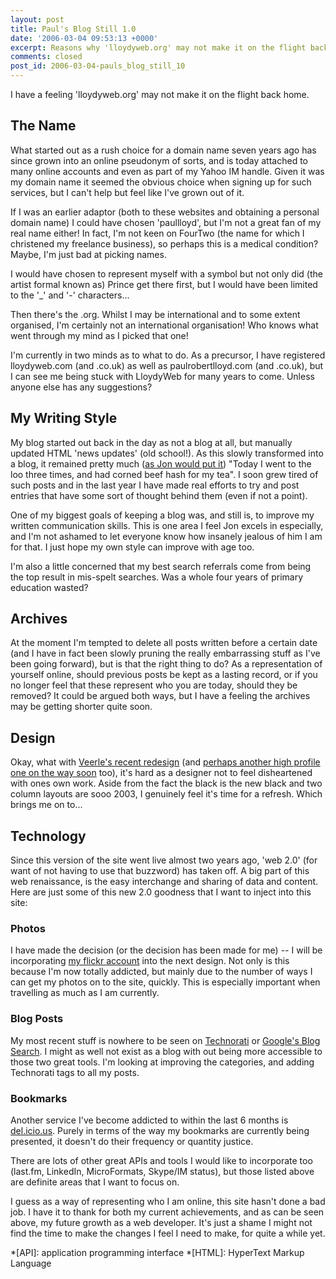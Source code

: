 ```yaml
---
layout: post
title: Paul's Blog Still 1.0
date: '2006-03-04 09:53:13 +0000'
excerpt: Reasons why 'lloydyweb.org' may not make it on the flight back home.
comments: closed
post_id: 2006-03-04-pauls_blog_still_10
---
```

I have a feeling 'lloydyweb.org' may not make it on the flight back home.

## The Name
What started out as a rush choice for a domain name seven years ago has since grown into an online pseudonym of sorts, and is today attached to many online accounts and even as part of my Yahoo IM handle. Given it was my domain name it seemed the obvious choice when signing up for such services, but I can't help but feel like I've grown out of it.

If I was an earlier adaptor (both to these websites and obtaining a personal domain name) I could have chosen 'paullloyd', but I'm not a great fan of my real name either! In fact, I'm not keen on FourTwo (the name for which I christened my freelance business), so perhaps this is a medical condition? Maybe, I'm just bad at picking names.

I would have chosen to represent myself with a symbol but not only did (the artist formal known as) Prince get there first, but I would have been limited to the '_' and '-' characters...

Then there's the .org. Whilst I may be international and to some extent organised, I'm certainly not an international organisation! Who knows what went through my mind as I picked that one!

I'm currently in two minds as to what to do. As a precursor, I have registered lloydyweb.com (and .co.uk) as well as paulrobertlloyd.com (and .co.uk), but I can see me being stuck with LloydyWeb for many years to come. Unless anyone else has any suggestions?

## My Writing Style 
My blog started out back in the day as not a blog at all, but manually updated HTML 'news updates' (old school!). As this slowly transformed into a blog, it remained pretty much ([as Jon would put it][1]) "Today I went to the loo three times, and had corned beef hash for my tea". I soon grew tired of such posts and in the last year I have made real efforts to try and post entries that have some sort of thought behind them (even if not a point).

One of my biggest goals of keeping a blog was, and still is, to improve my written communication skills. This is one area I feel Jon excels in especially, and I'm not ashamed to let everyone know how insanely jealous of him I am for that. I just hope my own style can improve with age too.

I'm also a little concerned that my best search referrals come from being the top result in mis-spelt searches. Was a whole four years of primary education wasted?

## Archives
At the moment I'm tempted to delete all posts written before a certain date (and I have in fact been slowly pruning the really embarrassing stuff as I've been going forward), but is that the right thing to do? As a representation of yourself online, should previous posts be kept as a lasting record, or if you no longer feel that these represent who you are today, should they be removed? It could be argued both ways, but I have a feeling the archives may be getting shorter quite soon.

## Design
Okay, what with [Veerle's recent redesign][2] (and [perhaps another high profile one on the way soon][2] too), it's hard as a designer not to feel disheartened with ones own work. Aside from the fact the black is the new black and two column layouts are sooo 2003, I genuinely feel it's time for a refresh. Which brings me on to...

## Technology
Since this version of the site went live almost two years ago, 'web 2.0' (for want of not having to use that buzzword) has taken off. A big part of this web renaissance, is the easy interchange and sharing of data and content. Here are just some of this new 2.0 goodness that I want to inject into this site:

### Photos
I have made the decision (or the decision has been made for me) -- I will be incorporating [my flickr account][4] into the next design. Not only is this because I'm now totally addicted, but mainly due to the number of ways I can get my photos on to the site, quickly. This is especially important when travelling as much as I am currently.

### Blog Posts
My most recent stuff is nowhere to be seen on [Technorati][5] or [Google's Blog Search][6]. I might as well not exist as a blog with out being more accessible to those two great tools. I'm looking at improving the categories, and adding Technorati tags to all my posts.

### Bookmarks
Another service I've become addicted to within the last 6 months is [del.icio.us][7]. Purely in terms of the way my bookmarks are currently being presented, it doesn't do their frequency or quantity justice.

There are lots of other great APIs and tools I would like to incorporate too (last.fm, LinkedIn, MicroFormats, Skype/IM status), but those listed above are definite areas that I want to focus on.

I guess as a way of representing who I am online, this site hasn't done a bad job. I have it to thank for both my current achievements, and as can be seen above, my future growth as a web developer. It's just a shame I might not find the time to make the changes I feel I need to make, for quite a while yet.

[1]: http://www.roobottom.com/2006/02/28/procrastination/
[2]: http://veerle.duoh.com/index.php/blog/comments/veerles_blog_now_20/
[3]: http://flickr.com/photos/dunstan/103983018/
[4]: http://flickr.com/photos/paulrobertlloyd/
[5]: http://www.technorati.com/search/lloydyweb.org
[6]: http://blogsearch.google.com/blogsearch?as_q=&num=10&hl=en&c2coff=1&btnG=Search+Blogs&as_epq=&as_oq=&as_eq=&bl_pt=&bl_bt=&bl_url=lloydyweb.org&bl_auth=&as_drrb=q&as_qdr=&as_mind=4&as_minm=3&as_miny=2005&as_maxd=4&as_maxm=3&as_maxy=2006&lr=&safe=off
[7]: http://del.icio.us/paulrobertlloyd/

*[API]: application programming interface
*[HTML]: HyperText Markup Language